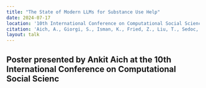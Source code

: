 ```yaml
---
title: "The State of Modern LLMs for Substance Use Help"
date: 2024-07-17
location: '10th International Conference on Computational Social Science, Philadelphia, PA'
citation: 'Aich, A., Giorgi, S., Isman, K., Fried, Z., Liu, T., Sedoc, J., Curtis, B. (2024) &quot;The State of Modern LLMs for Substance Use Help&quot; <i>10th International Conference on Computational Social Science</i>.'
layout: talk
---
```


Poster presented by Ankit Aich at the 10th International Conference on Computational Social Scienc
---
